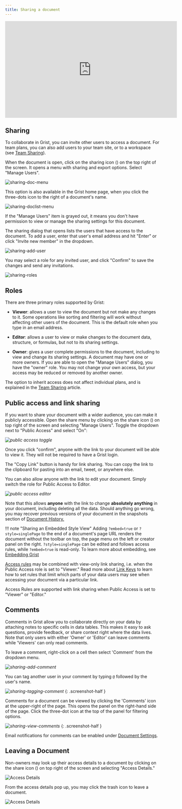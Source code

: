 ```yaml
---
title: Sharing a document
---
```


<iframe width="560" height="315" src="https://www.youtube.com/embed/vJpcC3-FHF8?rel=0" frameborder="0" allow="accelerometer; autoplay; encrypted-media; gyroscope; picture-in-picture" allowfullscreen></iframe>

## Sharing

To collaborate in Grist, you can invite other users to access a document. For team plans,
you can also add users to your team site, or to a workspace (see
[Team Sharing](team-sharing.md)).

When the document is open, click on the sharing icon
(<span class="grist-icon" style="--icon: var(--icon-Share)"></span>)
on the top right of the screen. It opens a menu with sharing and export
options. Select "Manage Users".

![sharing-doc-menu](images/sharing/sharing-doc-menu.png)

This option is also available in the Grist home page, when you click the three-dots icon to the right of a document's name.

![sharing-doclist-menu](images/sharing/sharing-doclist-menu.png)

If the "Manage Users" item is grayed out, it means you don't have permission to
view or manage the sharing settings for this document.

The sharing dialog that opens lists the users that have access to the
document. To add a user, enter that user's email address and hit "Enter" or click
"Invite new member" in the dropdown.

![sharing-add-user](images/sharing/sharing-add-user.png)

You may select a role for any invited user, and click "Confirm" to save the changes and send any invitations.

![sharing-roles](images/sharing/sharing-roles.png)

## Roles

There are three primary roles supported by Grist:

- **Viewer**: allows a user to view the document but not make any changes to
  it. Some operations like sorting and filtering will work without affecting
  other users of the document. This is the default role when you type in an email address.

- **Editor**: allows a user to view or make changes to the document data, structure, or formulas,
  but not to its sharing settings.

- **Owner**: gives a user complete permissions to the document, including to view and change its
  sharing settings. A document may have one or more owners. If you are able to open the
  "Manage Users" dialog, you have the "owner" role. You may not change your own
  access, but your access may be reduced or removed by another owner.


The option to inherit access does not affect individual plans, and is explained
in the [Team Sharing](team-sharing.md) article.

## Public access and link sharing

If you want to share your document with a wider audience, you can make it publicly accessible.
Open the share menu by clicking on the share icon 
(<span class="grist-icon" style="--icon: var(--icon-Share)"></span>) on top right of the
screen and selecting "Manage Users". Toggle the dropdown next to "Public Access" and select "On":

<span class="screenshot-large">*![public access toggle](./images/newsletters/2020-09/public-access-toggle.png)*</span>

Once you click "confirm", anyone with the link to your document
will be able to view it. They will not be required to have a Grist login.

The "Copy Link" button is handy for link sharing. You can copy the link to the clipboard for
pasting into an email, tweet, or anywhere else.

You can also allow anyone with the link to edit your document. Simply 
switch the role for Public Access to Editor.

<span class="screenshot-large">*![public access editor](./images/newsletters/2020-09/public-access-editor.png)*
</span>

Note that this allows **anyone** with the link to change
**absolutely anything** in your document, including deleting all the 
data. Should anything go wrong, you may recover previous versions of your 
document in the snapshots section of
[Document History.](./automatic-backups.md#examining-backups)

!!! note "Sharing an Embedded Style View"
    Adding `?embed=true` or `?style=singlePage` to the end of a document's page URL renders the document without the toolbar on top, the page menu on the left or creator panel on the right. `?style=singlePage` can be edited and follows access rules, while `?embed=true` is read-only. To learn more about embedding, see [Embedding Grist](embedding.md)

[Access rules](access-rules.md) may be combined with view-only link sharing, 
i.e. when the Public Access role is set to "Viewer." Read more about 
[Link Keys](access-rules.md#link-keys) to learn how to set rules that
limit which parts of your data users may see when accessing your document
via a particular link.

Access Rules are supported with link sharing when Public Access
is set to "Viewer" or "Editor."

## Comments

Comments in Grist allow you to collaborate directly on your data by attaching notes to specific cells in data tables. This makes it easy to ask questions, provide feedback, or share context right where the data lives. Note that only users with either 'Owner' or 'Editor' can leave comments while 'Viewers' can only read comments.

To leave a comment, right-click on a cell then select 'Comment' from the dropdown menu.

<span class="screenshot-large">*![sharing-add-comment](images/sharing/sharing-add-comment.png)*</span>

You can tag another user in your comment by typing `@` followed by the user's name.

<span class="screenshot-large">*![sharing-tagging-comment](images/sharing/sharing-tagging-comment.png)*</span>
{: .screenshot-half }

Comments for a document can be viewed by clicking the 'Comments' icon at the upper-right of the page. This opens the panel on the right-hand side of the page. Click the three-dot icon at the top of the panel for filtering options.

<span class="screenshot-large">*![sharing-view-comments](images/sharing/sharing-view-comments.png)*</span>
{: .screenshot-half }

Email notifications for comments can be enabled under [Document Settings](document-settings.md#notifications).

## Leaving a Document

Non-owners may look up their access details to a document by clicking on the share icon 
(<span class="grist-icon" style="--icon: var(--icon-Share)"></span>) on top right of the
screen and selecting "Access Details."

![Access Details](images/newsletters/2022-05/access-details.png)

From the access details pop up, you may click the trash icon to leave a document.

![Access Details](images/sharing/sharing-access-details.png)
